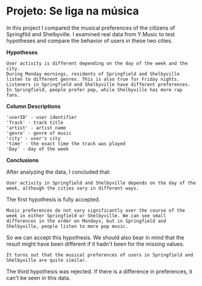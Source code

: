 # Projeto: Se liga na música

In this project I compared the musical preferences of the citizens of Springfild and Shelbyville. I examined real data from Y.Music to test hypotheses and compare the behavior of users in these two cities.

**Hypotheses**

    User activity is different depending on the day of the week and the city.
    During Monday mornings, residents of Springfield and Shelbyville listen to different genres. This is also true for Friday nights.
    Listeners in Springfield and Shelbyville have different preferences. In Springfield, people prefer pop, while Shelbyville has more rap fans.

**Column Descriptions**

    'userID' - user identifier
    'Track' - track title
    'artist' - artist name
    'genre' - genre of music
    'city' - user's city
    'time' - the exact time the track was played
    'Day' - day of the week

**Conclusions**

After analyzing the data, I concluded that:

    User activity in Springfield and Shelbyville depends on the day of the week, although the cities vary in different ways.

The first hypothesis is fully accepted.

    Music preferences do not vary significantly over the course of the week in either Springfield or Shelbyville. We can see small differences in the order on Mondays, but in Springfield and Shelbyville, people listen to more pop music.

So we can accept this hypothesis. We should also bear in mind that the result might have been different if it hadn't been for the missing values.

    It turns out that the musical preferences of users in Springfield and Shelbyville are quite similar.

The third hypothesis was rejected. If there is a difference in preferences, it can't be seen in this data.
